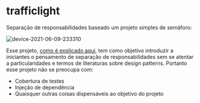 # trafficlight
Separação de responsabilidades baseado um projeto simples de semáforo:

![device-2021-06-09-233310](https://user-images.githubusercontent.com/14910826/121458553-f39b4180-c97f-11eb-846f-e37cb0c5973c.gif)

Esse projeto, [como é explicado aqui](https://lucassbonafe.medium.com/falando-de-arquitetura-sem-falar-de-arquitetura-para-iniciantes-1b2a8df38519), tem como objetivo introduzir a iniciantes o pensamento de separação de responsabilidades sem se atentar a particularidades e termos de literaturas sobre design patterns. Portanto esse projeto não se preocupa com:

- Cobertura de testes
- Injeção de dependência
- Quaisquer outras coisas dispensáveis ao objetivo do projeto
